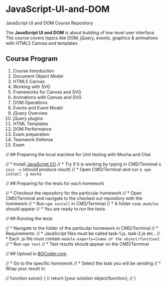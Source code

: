 # JavaScript-UI-and-DOM
JavaScript UI and DOM Course Repository

The **JavaScript UI and DOM** is about building of low-level user interface. The course covers topics like DOM, jQuery, events, graphics & animations with HTML5 Canvas and templates

##	Course Program
1.   Course Introduction
2.   Document Object Model
3.   HTML5 Canvas
4.   Working with SVG
5.   Frameworks for Canvas and SVG
5.   Animations with Canvas and SVG
6.   DOM Operations
7.   Events and Event Model
8.   jQuery Overview
9.   jQuery plugins
10.  HTML Templates
11.  DOM Performance
12.  Exam preparation
13.  Teamwork Defense
14.  Exam

// ## Preparing the local machine for Unit testing with Mocha and Chai 

// * Install [JavaScript I/O](https://iojs.org/en/index.html "JavaScript I/O")
//     * Try if it is working by typing in CMD/Terminal `$ iojs -v` (should produce result)
// *	Open CMD/Terminal and run `$ npm install -g mocha`

// ## Preparing for the tests for each homework

// *	Checkout the repository for the particular homework	
// *	Open CMD/Terminal and navigate to the checked out repository with the homework
// *	Run `npm install` in CMD/Terminal
// 	*	A folder `node_modules` should appear
// *	You are ready to run the tests

// ## Running the tests

// *	Navigate to the folder of the particular homework in CMD/Terminal
// *	Requirements:
// 	*	JavaScript files must be called task-1.js, task-2.js etc..
// 	*	Each .js file must contain `module.exports=[name of the object/function]`
// * 	Run `npm test`
// 	*	Test results should appear on the CMD/Terminal
	
// ## Upload in [BGCoder.com](http://bgcoder.com/)

// *	Go to the specific homework
// *	Select the task you will be sending
// *	Wrap your result in:

// 		function solve() {
// 			return [your solution object/function];
// 		}
	